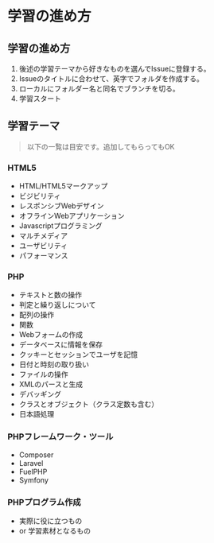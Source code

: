 # 学習の進め方

## 学習の進め方

1. 後述の学習テーマから好きなものを選んでIssueに登録する。
2. Issueのタイトルに合わせて、英字でフォルダを作成する。
3. ローカルにフォルダー名と同名でブランチを切る。
4. 学習スタート


## 学習テーマ

> 以下の一覧は目安です。追加してもらってもOK

### HTML5

+ HTML/HTML5マークアップ
+ ビジビリティ
+ レスポンシブWebデザイン
+ オフラインWebアプリケーション
+ Javascriptプログラミング
+ マルチメディア
+ ユーザビリティ
+ パフォーマンス

### PHP
+ テキストと数の操作
+ 判定と繰り返しについて
+ 配列の操作
+ 関数
+ Webフォームの作成
+ データベースに情報を保存
+ クッキーとセッションでユーザを記憶
+ 日付と時刻の取り扱い
+ ファイルの操作
+ XMLのパースと生成
+ デバッギング
+ クラスとオブジェクト（クラス定数も含む）
+ 日本語処理

### PHPフレームワーク・ツール

+ Composer
+ Laravel
+ FuelPHP
+ Symfony

### PHPプログラム作成
+ 実際に役に立つもの
+ or 学習素材となるもの
